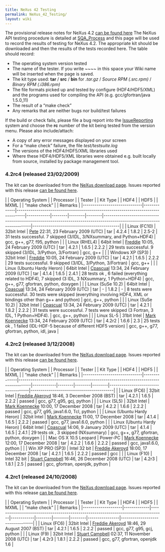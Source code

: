 ```yaml
---
title: NeXus 42 Testing
permalink: NeXus_42_Testing/
layout: wiki
---
```


The provisional release notes for NeXus 4.2 [can be found
here](Nexus_42_Release_Notes "wikilink") The NeXus API testing procedure
is detailed at [SQA\_Process](SQA_Process "wikilink") and this page will
be used to record the results of testing for NeXus 4.2. The appropriate
kit should be downloaded and then the results of the tests recorded
here. The table should record:

-   The operating system version tested
-   The name of the tester. If you write ~~~~ in this space your Wiki
    name will be inserted when the page is saved.
-   The kit type used: **tar** / **src** / **bin** for *.tar.gz* /
    *Source RPM (.src.rpm)* / *Binary RPM (.i386.rpm)*
-   The file formats picked up and tested by configure (HDF4/HDF5/XML)
    and the programs used for compiling the API (e.g. gcc/gfortran/java
    1.5.0\_11)
-   The result of a “make check”
-   Any remarks that are neither bugs nor build/test failures

If the build or check fails, please file a bug report into the
[IssueReporting](IssueReporting "wikilink") system and choose the **rc**
number of the kit being tested from the version menu. Please also
include/attach:

-   A copy of any error messages displayed on your screen
-   For a “make check” failure, the file *test/testsuite.log*
-   The versions of the HDF4/HDF5/XML libraries used
-   Where these HDF4/HDF5/XML libraries were obtained e.g. built locally
    from source, installed by <whatever> package management tool.

### 4.2rc4 (released 23/02/2009)

The kit can be downloaded from the [NeXus download
page](http://download.nexusformat.org/kits/nx42testing.shtml). Issues
reported with this release [can be found
here](http://trac.nexusformat.org/code/query?status=new&status=assigned&status=reopened&status=closed&version=4.2rc4&order=priority).

| | Operating System           | | Processor | | Tester                                                                         | | Kit Type | | HDF4 | | HDF5 | | MXML | | “make check”                                                                                                        | | Remarks                                  |
|------------------------------|-------------|----------------------------------------------------------------------------------|------------|--------|--------|--------|-----------------------------------------------------------------------------------------------------------------------|--------------------------------------------|
| | Linux (FC10)               | 32bit Intel | [Pete](User%3APete_Jemian "wikilink") 22:31, 23 February 2009 (UTC)              | tar        | 4.2.4  | 1.8.2  | 2.5-2  | 31 tests successful. 7 skipped (3/IDL, 3/NXsummary, and Python+HDF4)                                                  | gcc, g++, g77, f95, python                 |
| | Linux (RHEL4)              | 64bit Intel | [Freddie](User%3AFreddie_Akeroyd "wikilink") 10:05, 24 February 2009 (UTC)       | tar        | 4.2.1  | 1.6.5  | 2.2.2  | 29 tests successful. 9 skipped (3/IDL, 3/Python, 3/Fortran)                                                           | gcc, g++                                   |
| | Windows XP (SP3)           | 32bit Intel | [Freddie](User%3AFreddie_Akeroyd "wikilink") 10:05, 24 February 2009 (UTC)       | tar        | 4.2.1  | 1.6.5  | 2.2.2  | 29 tests successful. 9 skipped (3/IDL, 3/Python, 3/Fortran)                                                           | gcc, g++                                   |
| | Linux (Ubuntu Hardy Heron) | 64bit Intel | [Cpascual](User%3ACpascual "wikilink") 13:34, 24 February 2009 (UTC)             | tar        | 4.1.4  | 1.6.5  | 2.4.1  | 28 tests ok , 6 failed (everything related to HDF4), 7 skipped (3 IDL, 3 NXsummary, 1 Python+HDF4)                    | gcc, g++, g77, gfortran, python, doxygen   |
| | Linux (SuSe 10.2)          | 64bit Intel | [Cpascual](User%3ACpascual "wikilink") 13:34, 24 February 2009 (UTC)             | tar        | -      | 1.8.2  | -      | 8 tests were successful. 30 tests were skipped (everything involving HDF4, XML or bindings other than g++ and python) | gcc, g++, python                           |
| | Linux (SuSe 10.2)          | 32bit Intel | [Cpascual](User%3ACpascual "wikilink") 13:34, 24 February 2009 (UTC)             | tar        | 4.2.1  | 1.8.2  | 2.2.2  | 31 tests were successful. 7 tests were skipped (3 Fortran, 3 IDL, 1 Python+HDF4).                                     | gcc, g++, python                           |
| | Linux SL-5                 | 31bit Intel | [Mark Koennecke](User%3AMakr_Koennecke "wikilink") 13:34, 24 February 2009 (UTC) | tar        | 4.2r2  | 1.6.6  | 2.3    | 25 tests ok , 1 failed (IDL-HDF-5 because of different HDF5 version)                                                  | gcc, g++, g77, gfortran, python, idl, java |

### 4.2rc2 (released 3/12/2008)

The kit can be downloaded from the [NeXus download
page](http://download.nexusformat.org/kits/nx42testing.shtml). Issues
reported with this release [can be found
here](http://trac.nexusformat.org/code/query?status=new&status=assigned&status=reopened&status=closed&version=4.2rc2&order=priority).

| | Operating System           | | Processor  | | Tester                                                                           | | Kit Type | | HDF4 | | HDF5 | | MXML | | “make check”                      | | Remarks                                |
|------------------------------|--------------|------------------------------------------------------------------------------------|------------|--------|--------|--------|-------------------------------------|------------------------------------------|
| | Linux (FC6)                | 32bit Intel  | [Freddie Akeroyd](User%3AFreddie_Akeroyd "wikilink") 18:46, 3 December 2008 (BST)  | tar        | 4.2.1  | 1.6.5  | 2.2.2  | passed                              | gcc, g77, g95, gcj, python               |
| | Linux (SL5)                | 32bit Intel  | [Mark Koennecke](User%3AMark_Koennecke "wikilink") 10:00, 17 December 2008         | tar        | 4.2.2  | 1.6.6  | 2.2.2  | passed                              | gcc, g77, g95, java1.6.0, Tcl, python    |
| | Linux (Ubuntu Hardy Heron) | 32bit Intel  | [Mark Koennecke](User%3AMark_Koennecke "wikilink") 11:00, 17 December 2008         | tar        | 4.1.4  | 1.6.5  | 2.2.2  | passed                              | gcc, g77, java1.6.0, python              |
| | Linux (Ubuntu Hardy Heron) | 64bit Intel  | [Cpascual](User%3ACpascual "wikilink") 14:06, 9 January 2009 (UTC)                 | tar        | 4.1.4  | 1.6.5  | 2.4.1  | 29 tests ok , 3 skipped (NXsummary) | gcc, g++, g77, gfortran, python, doxygen |
| | Mac OS X 10.5 Leopard      | Power-PC     | [Mark Koennecke](User%3AMark_Koennecke "wikilink") 12:00, 17 December 2008         | tar        | 4.2.2  | 1.6.6  | 2.2.2  | passed                              | gcc, java1.6.0, python                   |
| | Win XP PRO (SP3)           | Intel 32 bit | [Freddie Akeroyd](User%3AFreddie_Akeroyd "wikilink") 18:00, 17 December 2008       | tar        | 4.2.1  | 1.6.5  | 2.2.2  | passed                              | gcc                                      |
| | Linux (F10)                | Intel 32 bit | [Stuart Campbell](User%3AStuart_Campbell "wikilink") 16:46, 26 December 2008 (UTC) | tar        | 4.2r3  | 1.8.1  | 2.5    | passed                              | gcc, gfortran, openjdk, python           |

### 4.2rc1 (released 24/10/2008)

The kit can be downloaded from the [NeXus download
page](http://download.nexusformat.org/kits/nx42testing.shtml). Issues
reported with this release [can be found
here](http://trac.nexusformat.org/code/query?status=new&status=assigned&status=reopened&status=closed&version=4.2rc1&order=priority).

| | Operating System | | Processor | | Tester                                                                           | | Kit Type | | HDF4 | | HDF5 | | MXML | | “make check” | | Remarks                       |
|--------------------|-------------|------------------------------------------------------------------------------------|------------|--------|--------|--------|----------------|---------------------------------|
| | Linux (FC6)      | 32bit Intel | [Freddie Akeroyd](User%3AFreddie_Akeroyd "wikilink") 18:46, 29 August 2007 (BST)   | tar        | 4.2.1  | 1.6.5  | 2.2.2  | passed         | gcc, g77, g95, gcj, python      |
| | Linux (F9)       | 32bit Intel | [Stuart Campbell](User%3AStuart_Campbell "wikilink") 02:37, 11 November 2008 (UTC) | tar        | 4.2r3  | 1.8.1  | 2.2.2  | passed         | gcc, g77, gfortran, openjdk 1.6 |


